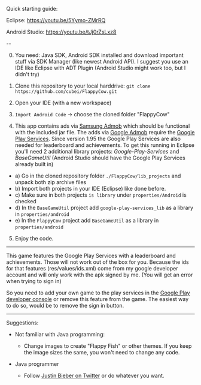 Quick starting guide:

Eclipse: https://youtu.be/5Yymo-ZMrRQ

Android Studio: https://youtu.be/tJj0rZsLxz8

--

0. You need: Java SDK, Android SDK installed and download important stuff via SDK Manager (like newest Android API). I suggest you use an IDE like Eclipse with ADT Plugin (Android Studio might work too, but I didn't try)

1. Clone this repository to your local harddrive: `git clone https://github.com/cubei/FlappyCow.git`

2. Open your IDE (with a new workspace)

3. `Import Android Code` -> choose the cloned folder "FlappyCow"

4. This app contains ads via [Samsung Admob](http://www.samsungadhub.com/) which should be functional with the included jar file.
The adds via [Google Admob](https://www.google.de/ads/admob/) require the [Google Play Services](http://developer.android.com/google/play-services/index.html). Since version 1.95 the Google Play Services are also needed for leaderboard and achievements.
To get this running in Eclipse you'll need 2 additional library projects: *Google-Play-Services* and *BaseGameUtil*
(Android Studio should have the Google Play Services already built in)
  * a) Go in the cloned repository folder `./FlappyCow/lib_projects` and unpack both zip archive files
  * b) Import  both projects in your IDE (Eclipse) like done before.
  * c) Make sure in both projects `is library` under `properties/Android`  is checked
  * d) In the `BaseGameUtil` project add `google-play-services_lib` as a library in `properties/android`
  * e) In the `FlappyCow` project add `BaseGameUtil` as a library in `properties/android`

5. Enjoy the code.

---

This game features the Google Play Services with a leaderboard and achievements. Those will not work out of the box for you. Because the ids for that features (res/values/ids.xml) come from my google developer account and will only work with the apk signed by me. (You will get an error when trying to sign in)

So you need to add your own game to the play services in the [Google Play developer
console](https://play.google.com/apps/publish/) or remove this feature from the game. The easiest way to do so, would be to remove the sign in button.

---

Suggestions:

* Not familiar with Java programming:
  * Change images to create "Flappy Fish" or other themes. If you keep the image sizes the same, you won't need to change any code.

* Java programmer
  * Follow [Justin Bieber on Twitter](https://twitter.com/justinbieber) or do whatever you want.
